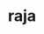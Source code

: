 ---
title: "raja"
layout: cache
categories: [package, develop-2024-09-22]
meta: {"versions": ["0.14.0", "2023.06.1", "2024.02.2"], "compilers": ["cce@=15.0.1", "gcc@=11.1.0", "gcc@=11.4.0", "gcc@=7.3.1", "gcc@=7.5.0", "gcc@=9.4.0", "oneapi@=2024.2.1"], "oss": ["amzn2", "rhel8", "ubuntu18.04", "ubuntu20.04", "ubuntu22.04"], "platforms": ["linux"], "targets": ["aarch64", "neoverse_n1", "neoverse_v1", "neoverse_v2", "ppc64le", "x86_64_v3", "zen4"], "stacks": ["aws-isc", "aws-isc-aarch64", "data-vis-sdk", "e4s-cray-rhel", "e4s-neoverse-v2", "e4s-neoverse_v1", "e4s-oneapi", "e4s-power", "e4s-rocm-external", "radiuss", "radiuss-aws", "radiuss-aws-aarch64", "root"], "num_specs": 32, "num_specs_by_stack": {"radiuss-aws-aarch64": 4, "root": 32, "aws-isc-aarch64": 2, "radiuss-aws": 3, "aws-isc": 1, "e4s-cray-rhel": 1, "radiuss": 2, "e4s-power": 4, "data-vis-sdk": 2, "e4s-neoverse_v1": 8, "e4s-neoverse-v2": 3, "e4s-rocm-external": 2, "e4s-oneapi": 2}}
spec_details: [{"hash": "3jwt2wtqjlxqqr2it2p5rlfpxefdze2r", "compiler": "gcc@=7.3.1", "versions": ["2024.02.2"], "os": "amzn2", "platform": "linux", "target": "aarch64", "variants": ["build_system=cmake", "build_type=Release", "~cuda", "~desul", "+examples", "+exercises", "generator=make", "~ipo", "~omptask", "+openmp", "~plugins", "~rocm", "~run-all-tests", "~shared", "~tests", "~vectorization"], "stacks": ["radiuss-aws-aarch64", "root"], "size": "-", "tarball": "https://binaries.spack.io/develop-2024-09-22/build_cache/linux-amzn2-aarch64/gcc-7.3.1/raja-2024.02.2/linux-amzn2-aarch64-gcc-7.3.1-raja-2024.02.2-3jwt2wtqjlxqqr2it2p5rlfpxefdze2r.spack"}, {"hash": "274njb44gz23nsk4u5qx5qdjt4y6qukx", "compiler": "gcc@=7.3.1", "versions": ["2024.02.2"], "os": "amzn2", "platform": "linux", "target": "aarch64", "variants": ["build_system=cmake", "build_type=Release", "~cuda", "~desul", "+examples", "+exercises", "generator=make", "~ipo", "~omptask", "~openmp", "~plugins", "~rocm", "~run-all-tests", "~shared", "~tests", "~vectorization"], "stacks": ["radiuss-aws-aarch64", "root", "aws-isc-aarch64"], "size": "-", "tarball": "https://binaries.spack.io/develop-2024-09-22/build_cache/linux-amzn2-aarch64/gcc-7.3.1/raja-2024.02.2/linux-amzn2-aarch64-gcc-7.3.1-raja-2024.02.2-274njb44gz23nsk4u5qx5qdjt4y6qukx.spack"}, {"hash": "vo3iupdyrfw6xinvray7xsduvifngiey", "compiler": "gcc@=7.3.1", "versions": ["2024.02.2"], "os": "amzn2", "platform": "linux", "target": "neoverse_n1", "variants": ["build_system=cmake", "build_type=Release", "~cuda", "~desul", "+examples", "+exercises", "generator=make", "~ipo", "~omptask", "+openmp", "~plugins", "~rocm", "~run-all-tests", "~shared", "~tests", "~vectorization"], "stacks": ["radiuss-aws-aarch64", "root"], "size": "-", "tarball": "https://binaries.spack.io/develop-2024-09-22/build_cache/linux-amzn2-neoverse_n1/gcc-7.3.1/raja-2024.02.2/linux-amzn2-neoverse_n1-gcc-7.3.1-raja-2024.02.2-vo3iupdyrfw6xinvray7xsduvifngiey.spack"}, {"hash": "66ljc5v3krkgc4vlys6q7kq5w4h2yda5", "compiler": "gcc@=7.3.1", "versions": ["2024.02.2"], "os": "amzn2", "platform": "linux", "target": "neoverse_n1", "variants": ["build_system=cmake", "build_type=Release", "~cuda", "~desul", "+examples", "+exercises", "generator=make", "~ipo", "~omptask", "~openmp", "~plugins", "~rocm", "~run-all-tests", "~shared", "~tests", "~vectorization"], "stacks": ["radiuss-aws-aarch64", "root", "aws-isc-aarch64"], "size": "-", "tarball": "https://binaries.spack.io/develop-2024-09-22/build_cache/linux-amzn2-neoverse_n1/gcc-7.3.1/raja-2024.02.2/linux-amzn2-neoverse_n1-gcc-7.3.1-raja-2024.02.2-66ljc5v3krkgc4vlys6q7kq5w4h2yda5.spack"}, {"hash": "mtrunja7vxuwmdbcy3sbkwoumqnup22x", "compiler": "gcc@=7.3.1", "versions": ["2024.02.2"], "os": "amzn2", "platform": "linux", "target": "x86_64_v3", "variants": ["build_system=cmake", "build_type=Release", "+cuda", "cuda_arch=70", "~desul", "+examples", "+exercises", "generator=make", "~ipo", "~omptask", "~openmp", "~plugins", "~rocm", "~run-all-tests", "~shared", "~tests", "~vectorization"], "stacks": ["radiuss-aws", "root"], "size": "-", "tarball": "https://binaries.spack.io/develop-2024-09-22/build_cache/linux-amzn2-x86_64_v3/gcc-7.3.1/raja-2024.02.2/linux-amzn2-x86_64_v3-gcc-7.3.1-raja-2024.02.2-mtrunja7vxuwmdbcy3sbkwoumqnup22x.spack"}, {"hash": "byv5parxebmasopmp6er2eszkgysczgn", "compiler": "gcc@=7.3.1", "versions": ["2024.02.2"], "os": "amzn2", "platform": "linux", "target": "x86_64_v3", "variants": ["build_system=cmake", "build_type=Release", "~cuda", "~desul", "+examples", "+exercises", "generator=make", "~ipo", "~omptask", "+openmp", "~plugins", "~rocm", "~run-all-tests", "~shared", "~tests", "~vectorization"], "stacks": ["radiuss-aws", "root"], "size": "-", "tarball": "https://binaries.spack.io/develop-2024-09-22/build_cache/linux-amzn2-x86_64_v3/gcc-7.3.1/raja-2024.02.2/linux-amzn2-x86_64_v3-gcc-7.3.1-raja-2024.02.2-byv5parxebmasopmp6er2eszkgysczgn.spack"}, {"hash": "t2cin2nrvktpmgdv5vt3xstjoplnz7z4", "compiler": "gcc@=7.3.1", "versions": ["2024.02.2"], "os": "amzn2", "platform": "linux", "target": "x86_64_v3", "variants": ["build_system=cmake", "build_type=Release", "~cuda", "~desul", "+examples", "+exercises", "generator=make", "~ipo", "~omptask", "~openmp", "~plugins", "~rocm", "~run-all-tests", "~shared", "~tests", "~vectorization"], "stacks": ["radiuss-aws", "root"], "size": "-", "tarball": "https://binaries.spack.io/develop-2024-09-22/build_cache/linux-amzn2-x86_64_v3/gcc-7.3.1/raja-2024.02.2/linux-amzn2-x86_64_v3-gcc-7.3.1-raja-2024.02.2-t2cin2nrvktpmgdv5vt3xstjoplnz7z4.spack"}, {"hash": "46lyyloigyofqbonvi62ln5rglfbfrqw", "compiler": "gcc@=7.3.1", "versions": ["2024.02.2"], "os": "amzn2", "platform": "linux", "target": "x86_64_v3", "variants": ["build_system=cmake", "build_type=Release", "+cuda", "cuda_arch=70", "~desul", "+examples", "+exercises", "generator=make", "~ipo", "~omptask", "~openmp", "~plugins", "~rocm", "~run-all-tests", "~shared", "~tests", "~vectorization"], "stacks": ["root", "aws-isc"], "size": "-", "tarball": "https://binaries.spack.io/develop-2024-09-22/build_cache/linux-amzn2-x86_64_v3/gcc-7.3.1/raja-2024.02.2/linux-amzn2-x86_64_v3-gcc-7.3.1-raja-2024.02.2-46lyyloigyofqbonvi62ln5rglfbfrqw.spack"}, {"hash": "3hrtsv2nv4idocrk5dqs2ibuuzc5o346", "compiler": "cce@=15.0.1", "versions": ["2024.02.2"], "os": "rhel8", "platform": "linux", "target": "zen4", "variants": ["build_system=cmake", "build_type=Release", "~cuda", "~desul", "+examples", "+exercises", "generator=make", "~ipo", "~omptask", "~openmp", "~plugins", "~rocm", "~run-all-tests", "~shared", "~tests", "~vectorization"], "stacks": ["e4s-cray-rhel", "root"], "size": "-", "tarball": "https://binaries.spack.io/develop-2024-09-22/build_cache/linux-rhel8-zen4/cce-15.0.1/raja-2024.02.2/linux-rhel8-zen4-cce-15.0.1-raja-2024.02.2-3hrtsv2nv4idocrk5dqs2ibuuzc5o346.spack"}, {"hash": "jtdods6jwemwhcilbn6mlqu6frmidj2q", "compiler": "gcc@=7.5.0", "versions": ["2024.02.2"], "os": "ubuntu18.04", "platform": "linux", "target": "x86_64_v3", "variants": ["build_system=cmake", "build_type=Release", "~cuda", "~desul", "+examples", "+exercises", "generator=make", "~ipo", "~omptask", "+openmp", "~plugins", "~rocm", "~run-all-tests", "~shared", "~tests", "~vectorization"], "stacks": ["radiuss", "root"], "size": "-", "tarball": "https://binaries.spack.io/develop-2024-09-22/build_cache/linux-ubuntu18.04-x86_64_v3/gcc-7.5.0/raja-2024.02.2/linux-ubuntu18.04-x86_64_v3-gcc-7.5.0-raja-2024.02.2-jtdods6jwemwhcilbn6mlqu6frmidj2q.spack"}, {"hash": "6dxsgfqm5hcygx626wu4uty2c73kgnxq", "compiler": "gcc@=7.5.0", "versions": ["2024.02.2"], "os": "ubuntu18.04", "platform": "linux", "target": "x86_64_v3", "variants": ["build_system=cmake", "build_type=Release", "~cuda", "~desul", "+examples", "+exercises", "generator=make", "~ipo", "~omptask", "~openmp", "~plugins", "~rocm", "~run-all-tests", "~shared", "~tests", "~vectorization"], "stacks": ["radiuss", "root"], "size": "-", "tarball": "https://binaries.spack.io/develop-2024-09-22/build_cache/linux-ubuntu18.04-x86_64_v3/gcc-7.5.0/raja-2024.02.2/linux-ubuntu18.04-x86_64_v3-gcc-7.5.0-raja-2024.02.2-6dxsgfqm5hcygx626wu4uty2c73kgnxq.spack"}, {"hash": "mfwiamv2msm6s3h2bilhmg6amz4ekshd", "compiler": "gcc@=9.4.0", "versions": ["2024.02.2"], "os": "ubuntu20.04", "platform": "linux", "target": "ppc64le", "variants": ["build_system=cmake", "build_type=Release", "~cuda", "~desul", "+examples", "+exercises", "generator=make", "~ipo", "~omptask", "+openmp", "~plugins", "~rocm", "~run-all-tests", "~shared", "~tests", "~vectorization"], "stacks": ["e4s-power", "root"], "size": "-", "tarball": "https://binaries.spack.io/develop-2024-09-22/build_cache/linux-ubuntu20.04-ppc64le/gcc-9.4.0/raja-2024.02.2/linux-ubuntu20.04-ppc64le-gcc-9.4.0-raja-2024.02.2-mfwiamv2msm6s3h2bilhmg6amz4ekshd.spack"}, {"hash": "ybkbdklm5kopsm6fzhep5w3xaqmdtnov", "compiler": "gcc@=9.4.0", "versions": ["0.14.0"], "os": "ubuntu20.04", "platform": "linux", "target": "ppc64le", "variants": ["build_system=cmake", "build_type=Release", "+cuda", "cuda_arch=70", "~desul", "+examples", "+exercises", "generator=make", "~ipo", "~omptask", "~openmp", "~plugins", "~rocm", "~run-all-tests", "+shared", "~tests", "~vectorization"], "stacks": ["e4s-power", "root"], "size": "-", "tarball": "https://binaries.spack.io/develop-2024-09-22/build_cache/linux-ubuntu20.04-ppc64le/gcc-9.4.0/raja-0.14.0/linux-ubuntu20.04-ppc64le-gcc-9.4.0-raja-0.14.0-ybkbdklm5kopsm6fzhep5w3xaqmdtnov.spack"}, {"hash": "mtnwt3rpd4asdzy5v6ueqfrwncgiml4d", "compiler": "gcc@=9.4.0", "versions": ["2024.02.2"], "os": "ubuntu20.04", "platform": "linux", "target": "ppc64le", "variants": ["build_system=cmake", "build_type=Release", "~cuda", "~desul", "+examples", "+exercises", "generator=make", "~ipo", "~omptask", "~openmp", "~plugins", "~rocm", "~run-all-tests", "~shared", "~tests", "~vectorization"], "stacks": ["e4s-power", "root"], "size": "-", "tarball": "https://binaries.spack.io/develop-2024-09-22/build_cache/linux-ubuntu20.04-ppc64le/gcc-9.4.0/raja-2024.02.2/linux-ubuntu20.04-ppc64le-gcc-9.4.0-raja-2024.02.2-mtnwt3rpd4asdzy5v6ueqfrwncgiml4d.spack"}, {"hash": "igdx3gp2tmm2yh5nz5cg4gz6nsxssygi", "compiler": "gcc@=9.4.0", "versions": ["2024.02.2"], "os": "ubuntu20.04", "platform": "linux", "target": "ppc64le", "variants": ["build_system=cmake", "build_type=Release", "+cuda", "cuda_arch=70", "~desul", "+examples", "+exercises", "generator=make", "~ipo", "~omptask", "~openmp", "~plugins", "~rocm", "~run-all-tests", "~shared", "~tests", "~vectorization"], "stacks": ["e4s-power", "root"], "size": "-", "tarball": "https://binaries.spack.io/develop-2024-09-22/build_cache/linux-ubuntu20.04-ppc64le/gcc-9.4.0/raja-2024.02.2/linux-ubuntu20.04-ppc64le-gcc-9.4.0-raja-2024.02.2-igdx3gp2tmm2yh5nz5cg4gz6nsxssygi.spack"}, {"hash": "kyhkdzcvugr2rxdaeqe4sdezkg7r3td6", "compiler": "gcc@=11.1.0", "versions": ["2023.06.1"], "os": "ubuntu20.04", "platform": "linux", "target": "x86_64_v3", "variants": ["build_system=cmake", "build_type=Release", "~cuda", "~desul", "+examples", "+exercises", "generator=make", "~ipo", "~omptask", "+openmp", "~plugins", "~rocm", "~run-all-tests", "~shared", "~tests", "~vectorization"], "stacks": ["data-vis-sdk", "root"], "size": "-", "tarball": "https://binaries.spack.io/develop-2024-09-22/build_cache/linux-ubuntu20.04-x86_64_v3/gcc-11.1.0/raja-2023.06.1/linux-ubuntu20.04-x86_64_v3-gcc-11.1.0-raja-2023.06.1-kyhkdzcvugr2rxdaeqe4sdezkg7r3td6.spack"}, {"hash": "xeia7oupnndvoe6clzkwclbkozkgpzit", "compiler": "gcc@=11.1.0", "versions": ["2024.02.2"], "os": "ubuntu20.04", "platform": "linux", "target": "x86_64_v3", "variants": ["build_system=cmake", "build_type=Release", "~cuda", "~desul", "+examples", "+exercises", "generator=make", "~ipo", "~omptask", "+openmp", "~plugins", "~rocm", "~run-all-tests", "~shared", "~tests", "~vectorization"], "stacks": ["data-vis-sdk", "root"], "size": "-", "tarball": "https://binaries.spack.io/develop-2024-09-22/build_cache/linux-ubuntu20.04-x86_64_v3/gcc-11.1.0/raja-2024.02.2/linux-ubuntu20.04-x86_64_v3-gcc-11.1.0-raja-2024.02.2-xeia7oupnndvoe6clzkwclbkozkgpzit.spack"}, {"hash": "hiwxskohf3yotijhm7les7p42ltbpdny", "compiler": "gcc@=11.4.0", "versions": ["2024.02.2"], "os": "ubuntu22.04", "platform": "linux", "target": "neoverse_v1", "variants": ["build_system=cmake", "build_type=Release", "~cuda", "~desul", "+examples", "+exercises", "generator=make", "~ipo", "~omptask", "+openmp", "~plugins", "~rocm", "~run-all-tests", "~shared", "~tests", "~vectorization"], "stacks": ["e4s-neoverse_v1", "root"], "size": "-", "tarball": "https://binaries.spack.io/develop-2024-09-22/build_cache/linux-ubuntu22.04-neoverse_v1/gcc-11.4.0/raja-2024.02.2/linux-ubuntu22.04-neoverse_v1-gcc-11.4.0-raja-2024.02.2-hiwxskohf3yotijhm7les7p42ltbpdny.spack"}, {"hash": "bfya542axep2rhxxlegilemyn63uqcgj", "compiler": "gcc@=11.4.0", "versions": ["2024.02.2"], "os": "ubuntu22.04", "platform": "linux", "target": "neoverse_v1", "variants": ["build_system=cmake", "build_type=Release", "+cuda", "cuda_arch=80", "~desul", "+examples", "+exercises", "generator=make", "~ipo", "~omptask", "+openmp", "~plugins", "~rocm", "~run-all-tests", "~shared", "~tests", "~vectorization"], "stacks": ["e4s-neoverse_v1", "root"], "size": "-", "tarball": "https://binaries.spack.io/develop-2024-09-22/build_cache/linux-ubuntu22.04-neoverse_v1/gcc-11.4.0/raja-2024.02.2/linux-ubuntu22.04-neoverse_v1-gcc-11.4.0-raja-2024.02.2-bfya542axep2rhxxlegilemyn63uqcgj.spack"}, {"hash": "56s3cnvtsfg4xdqaqumj3y6h66ixp7i7", "compiler": "gcc@=11.4.0", "versions": ["2024.02.2"], "os": "ubuntu22.04", "platform": "linux", "target": "neoverse_v1", "variants": ["build_system=cmake", "build_type=Release", "+cuda", "cuda_arch=90", "~desul", "+examples", "+exercises", "generator=make", "~ipo", "~omptask", "+openmp", "~plugins", "~rocm", "~run-all-tests", "~shared", "~tests", "~vectorization"], "stacks": ["e4s-neoverse_v1", "root"], "size": "-", "tarball": "https://binaries.spack.io/develop-2024-09-22/build_cache/linux-ubuntu22.04-neoverse_v1/gcc-11.4.0/raja-2024.02.2/linux-ubuntu22.04-neoverse_v1-gcc-11.4.0-raja-2024.02.2-56s3cnvtsfg4xdqaqumj3y6h66ixp7i7.spack"}, {"hash": "bzbrk2bsbbng3hp5foq5zooduo6y6ldy", "compiler": "gcc@=11.4.0", "versions": ["2024.02.2"], "os": "ubuntu22.04", "platform": "linux", "target": "neoverse_v1", "variants": ["build_system=cmake", "build_type=Release", "+cuda", "cuda_arch=75", "~desul", "+examples", "+exercises", "generator=make", "~ipo", "~omptask", "+openmp", "~plugins", "~rocm", "~run-all-tests", "~shared", "~tests", "~vectorization"], "stacks": ["e4s-neoverse_v1", "root"], "size": "-", "tarball": "https://binaries.spack.io/develop-2024-09-22/build_cache/linux-ubuntu22.04-neoverse_v1/gcc-11.4.0/raja-2024.02.2/linux-ubuntu22.04-neoverse_v1-gcc-11.4.0-raja-2024.02.2-bzbrk2bsbbng3hp5foq5zooduo6y6ldy.spack"}, {"hash": "l53o4n2qngxy3v7t3wnj3mm2sc3lv6ys", "compiler": "gcc@=11.4.0", "versions": ["2024.02.2"], "os": "ubuntu22.04", "platform": "linux", "target": "neoverse_v1", "variants": ["build_system=cmake", "build_type=Release", "~cuda", "~desul", "+examples", "+exercises", "generator=make", "~ipo", "~omptask", "~openmp", "~plugins", "~rocm", "~run-all-tests", "~shared", "~tests", "~vectorization"], "stacks": ["e4s-neoverse_v1", "root"], "size": "-", "tarball": "https://binaries.spack.io/develop-2024-09-22/build_cache/linux-ubuntu22.04-neoverse_v1/gcc-11.4.0/raja-2024.02.2/linux-ubuntu22.04-neoverse_v1-gcc-11.4.0-raja-2024.02.2-l53o4n2qngxy3v7t3wnj3mm2sc3lv6ys.spack"}, {"hash": "ypvsxme64nr5erdkhezrxvbw2ft7gpau", "compiler": "gcc@=11.4.0", "versions": ["2024.02.2"], "os": "ubuntu22.04", "platform": "linux", "target": "neoverse_v1", "variants": ["build_system=cmake", "build_type=Release", "+cuda", "cuda_arch=75", "~desul", "+examples", "+exercises", "generator=make", "~ipo", "~omptask", "~openmp", "~plugins", "~rocm", "~run-all-tests", "~shared", "~tests", "~vectorization"], "stacks": ["e4s-neoverse_v1", "root"], "size": "-", "tarball": "https://binaries.spack.io/develop-2024-09-22/build_cache/linux-ubuntu22.04-neoverse_v1/gcc-11.4.0/raja-2024.02.2/linux-ubuntu22.04-neoverse_v1-gcc-11.4.0-raja-2024.02.2-ypvsxme64nr5erdkhezrxvbw2ft7gpau.spack"}, {"hash": "homl3h6y7jziq7xy7jbro3jq3n2ykma3", "compiler": "gcc@=11.4.0", "versions": ["2024.02.2"], "os": "ubuntu22.04", "platform": "linux", "target": "neoverse_v1", "variants": ["build_system=cmake", "build_type=Release", "+cuda", "cuda_arch=90", "~desul", "+examples", "+exercises", "generator=make", "~ipo", "~omptask", "~openmp", "~plugins", "~rocm", "~run-all-tests", "~shared", "~tests", "~vectorization"], "stacks": ["e4s-neoverse_v1", "root"], "size": "-", "tarball": "https://binaries.spack.io/develop-2024-09-22/build_cache/linux-ubuntu22.04-neoverse_v1/gcc-11.4.0/raja-2024.02.2/linux-ubuntu22.04-neoverse_v1-gcc-11.4.0-raja-2024.02.2-homl3h6y7jziq7xy7jbro3jq3n2ykma3.spack"}, {"hash": "pfwhoj5gnd4xiwzxmhvyymkkr5ycm6lf", "compiler": "gcc@=11.4.0", "versions": ["2024.02.2"], "os": "ubuntu22.04", "platform": "linux", "target": "neoverse_v1", "variants": ["build_system=cmake", "build_type=Release", "+cuda", "cuda_arch=80", "~desul", "+examples", "+exercises", "generator=make", "~ipo", "~omptask", "~openmp", "~plugins", "~rocm", "~run-all-tests", "~shared", "~tests", "~vectorization"], "stacks": ["e4s-neoverse_v1", "root"], "size": "-", "tarball": "https://binaries.spack.io/develop-2024-09-22/build_cache/linux-ubuntu22.04-neoverse_v1/gcc-11.4.0/raja-2024.02.2/linux-ubuntu22.04-neoverse_v1-gcc-11.4.0-raja-2024.02.2-pfwhoj5gnd4xiwzxmhvyymkkr5ycm6lf.spack"}, {"hash": "xcm4rl6tnlxqebrnhm5ajwmlwlxhek5b", "compiler": "gcc@=11.4.0", "versions": ["2024.02.2"], "os": "ubuntu22.04", "platform": "linux", "target": "neoverse_v2", "variants": ["build_system=cmake", "build_type=Release", "~cuda", "~desul", "+examples", "+exercises", "generator=make", "~ipo", "~omptask", "+openmp", "~plugins", "~rocm", "~run-all-tests", "~shared", "~tests", "~vectorization"], "stacks": ["e4s-neoverse-v2", "root"], "size": "-", "tarball": "https://binaries.spack.io/develop-2024-09-22/build_cache/linux-ubuntu22.04-neoverse_v2/gcc-11.4.0/raja-2024.02.2/linux-ubuntu22.04-neoverse_v2-gcc-11.4.0-raja-2024.02.2-xcm4rl6tnlxqebrnhm5ajwmlwlxhek5b.spack"}, {"hash": "j4uz3wvyzdl3mjihswjatztcm3ixloxi", "compiler": "gcc@=11.4.0", "versions": ["2024.02.2"], "os": "ubuntu22.04", "platform": "linux", "target": "neoverse_v2", "variants": ["build_system=cmake", "build_type=Release", "+cuda", "cuda_arch=90", "~desul", "+examples", "+exercises", "generator=make", "~ipo", "~omptask", "~openmp", "~plugins", "~rocm", "~run-all-tests", "~shared", "~tests", "~vectorization"], "stacks": ["e4s-neoverse-v2", "root"], "size": "-", "tarball": "https://binaries.spack.io/develop-2024-09-22/build_cache/linux-ubuntu22.04-neoverse_v2/gcc-11.4.0/raja-2024.02.2/linux-ubuntu22.04-neoverse_v2-gcc-11.4.0-raja-2024.02.2-j4uz3wvyzdl3mjihswjatztcm3ixloxi.spack"}, {"hash": "l5lxhnad4qkvnuw2s676shexhtr2qtwc", "compiler": "gcc@=11.4.0", "versions": ["2024.02.2"], "os": "ubuntu22.04", "platform": "linux", "target": "neoverse_v2", "variants": ["build_system=cmake", "build_type=Release", "~cuda", "~desul", "+examples", "+exercises", "generator=make", "~ipo", "~omptask", "~openmp", "~plugins", "~rocm", "~run-all-tests", "~shared", "~tests", "~vectorization"], "stacks": ["e4s-neoverse-v2", "root"], "size": "-", "tarball": "https://binaries.spack.io/develop-2024-09-22/build_cache/linux-ubuntu22.04-neoverse_v2/gcc-11.4.0/raja-2024.02.2/linux-ubuntu22.04-neoverse_v2-gcc-11.4.0-raja-2024.02.2-l5lxhnad4qkvnuw2s676shexhtr2qtwc.spack"}, {"hash": "kifr5tmywpn5fjetrmgbsvaro3syxyas", "compiler": "gcc@=11.4.0", "versions": ["2024.02.2"], "os": "ubuntu22.04", "platform": "linux", "target": "x86_64_v3", "variants": ["amdgpu_target=gfx90a", "build_system=cmake", "build_type=Release", "~cuda", "~desul", "+examples", "+exercises", "generator=make", "~ipo", "~omptask", "~openmp", "~plugins", "+rocm", "~run-all-tests", "~shared", "~tests", "~vectorization"], "stacks": ["e4s-rocm-external", "root"], "size": "-", "tarball": "https://binaries.spack.io/develop-2024-09-22/build_cache/linux-ubuntu22.04-x86_64_v3/gcc-11.4.0/raja-2024.02.2/linux-ubuntu22.04-x86_64_v3-gcc-11.4.0-raja-2024.02.2-kifr5tmywpn5fjetrmgbsvaro3syxyas.spack"}, {"hash": "tfyyni6b3o2dikirybvcb32d4hff25ap", "compiler": "gcc@=11.4.0", "versions": ["2024.02.2"], "os": "ubuntu22.04", "platform": "linux", "target": "x86_64_v3", "variants": ["amdgpu_target=gfx908", "build_system=cmake", "build_type=Release", "~cuda", "~desul", "+examples", "+exercises", "generator=make", "~ipo", "~omptask", "~openmp", "~plugins", "+rocm", "~run-all-tests", "~shared", "~tests", "~vectorization"], "stacks": ["e4s-rocm-external", "root"], "size": "-", "tarball": "https://binaries.spack.io/develop-2024-09-22/build_cache/linux-ubuntu22.04-x86_64_v3/gcc-11.4.0/raja-2024.02.2/linux-ubuntu22.04-x86_64_v3-gcc-11.4.0-raja-2024.02.2-tfyyni6b3o2dikirybvcb32d4hff25ap.spack"}, {"hash": "et4sf6blccl7evktyxoeaiosqj63zkgt", "compiler": "oneapi@=2024.2.1", "versions": ["2024.02.2"], "os": "ubuntu22.04", "platform": "linux", "target": "x86_64_v3", "variants": ["build_system=cmake", "build_type=Release", "~cuda", "~desul", "+examples", "+exercises", "generator=make", "~ipo", "~omptask", "+openmp", "~plugins", "~rocm", "~run-all-tests", "~shared", "~tests", "~vectorization"], "stacks": ["e4s-oneapi", "root"], "size": "-", "tarball": "https://binaries.spack.io/develop-2024-09-22/build_cache/linux-ubuntu22.04-x86_64_v3/oneapi-2024.2.1/raja-2024.02.2/linux-ubuntu22.04-x86_64_v3-oneapi-2024.2.1-raja-2024.02.2-et4sf6blccl7evktyxoeaiosqj63zkgt.spack"}, {"hash": "jjdmnovtj2lg6doi4jo42m2l2vlzdfgj", "compiler": "oneapi@=2024.2.1", "versions": ["2024.02.2"], "os": "ubuntu22.04", "platform": "linux", "target": "x86_64_v3", "variants": ["build_system=cmake", "build_type=Release", "~cuda", "~desul", "+examples", "+exercises", "generator=make", "~ipo", "~omptask", "~openmp", "~plugins", "~rocm", "~run-all-tests", "~shared", "~tests", "~vectorization"], "stacks": ["e4s-oneapi", "root"], "size": "-", "tarball": "https://binaries.spack.io/develop-2024-09-22/build_cache/linux-ubuntu22.04-x86_64_v3/oneapi-2024.2.1/raja-2024.02.2/linux-ubuntu22.04-x86_64_v3-oneapi-2024.2.1-raja-2024.02.2-jjdmnovtj2lg6doi4jo42m2l2vlzdfgj.spack"}]
---
